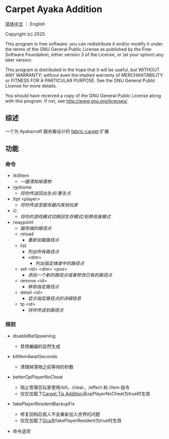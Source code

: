 # Carpet Ayaka Addition

[简体中文](README_zh.md) ｜ English

Copyright (c) 2025

This program is free software: you can redistribute it and/or modify
it under the terms of the GNU General Public License as published by
the Free Software Foundation, either version 3 of the License, or
(at your option) any later version.

This program is distributed in the hope that it will be useful,
but WITHOUT ANY WARRANTY; without even the implied warranty of
MERCHANTABILITY or FITNESS FOR A PARTICULAR PURPOSE. See the
GNU General Public License for more details.

You should have received a copy of the GNU General Public License
along with this program. If not, see <http://www.gnu.org/licenses/>

## 综述

一个为 Ayakacraft 服务器设计的 [fabric-carpet](https://github.com/gnembon/fabric-carpet/) 扩展

## 功能

### 命令

- /killitem
    - *一键清除掉落物*
- /gohome
    - *将你传送回出生点/重生点*
- /tpt \<player>
    - *将你传送至服务器内其他玩家*
- /c
    - *将你的游戏模式切换回生存模式/到旁观者模式*
- /waypoint
    - *服务端的路径点*
    - reload
        - *重新加载路径点*
    - list
        - *列出所有路径点*
        - \<dim>
            - *列出指定维度中的路径点*
    - set \<id> \<dim> \<pos>
        - *添加一个新的路径点或者修改已有的路径点*
    - remove \<id>
        - *移除指定路径点*
    - detail \<id>
        - *显示指定路径点的详细信息*
    - tp \<id>
        - *将你传送到路径点*

### 规则
- disableBatSpawning
    - 禁用蝙蝠的自然生成
- killItemAwaitSeconds
    - 清理掉落物之前等待的秒数
- betterOpPlayerNoCheat
    - 阻止管理员玩家使用/kill，/clear，/effect 和 /item 指令
    - 仅在加载了[Carpet Tis Addition](https://github.com/TISUnion/Carpet-TIS-Addition)且opPlayerNoCheat为true时生效
- fakePlayerResidentBackupFix
    - 修复回档后假人不会重新加入世界的问题
    - 仅在加载了[Gca](https://github.com/Gu-ZT/gugle-carpet-addition)且fakePlayerResident为true时生效

- 命令选项